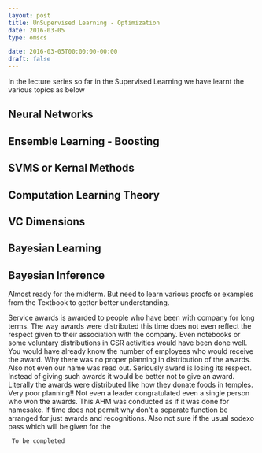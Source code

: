```yaml
---
layout: post
title: UnSupervised Learning - Optimization
date: 2016-03-05
type: omscs

date: 2016-03-05T00:00:00-00:00
draft: false
---
```


In the lecture series so far in the Supervised Learning we have learnt the various topics as below

## Neural Networks
## Ensemble Learning - Boosting
## SVMS or Kernal Methods
## Computation Learning Theory
## VC Dimensions
## Bayesian Learning
## Bayesian Inference


Almost ready for the midterm. But need to learn various proofs or examples from the Textbook to getter better understanding.

Service awards is awarded to people who have been with company for long terms. The way awards were distributed this time does not even reflect the respect given to their association with the company. Even notebooks or some voluntary distributions in CSR activities would have been done well. You would have already know the number of employees who would receive the award. Why there was no proper planning in distribution of the awards. Also not even our name was read out. Seriously award is losing its respect. Instead of giving such awards it would be better not to give an award. Literally the awards were distributed like how they donate foods in temples. Very poor planning!! Not even a leader congratulated even a single person who won the awards. This AHM was conducted as if it was done for namesake. If time does not permit why don't a separate function be arranged for just awards and recognitions. Also not sure if the usual sodexo pass which will be given for the 

` To be completed`